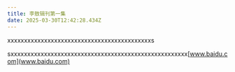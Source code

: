 ```yaml
---
title: 李敖辑刊第一集
date: 2025-03-30T12:42:28.434Z
---
```

x﻿xxxxxxxxxxxxxxxxxxxxxxxxxxxxxxxxxxxxxxxxxxs

s﻿xxxxxxxxxxxxxxxxxxxxxxxxxxxxxxxxxxxxxxxxxxxxxxxxxxxxx[www.baidu.com](www.baidu.com)